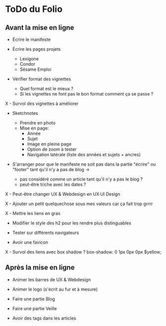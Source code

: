 # ToDo du Folio

## Avant la mise en ligne

- Écrire le manifeste

- Écrire les pages projets
  - Lexigone
  - Condor
  - Sésame Emploi


- Vérifier format des vignettes
  - Quel format est le mieux ?
  - Si les vignettes ne font pas le bon format comment ça se passe ?


X - Survol des vignettes à améliorer


- Sketchnotes
  - Prendre en photo
  - Mise en page:
    - Année
    - Sujet
    - Image en pleine page
    - Option de zoom à tester
    - Navigation latérale (liste des années et sujets + ancres)


- S'arranger pour que le manifeste ne soit pas dans la partie "écrire" ou "footer" tant qu'il n'y a pas de blog ->
  - pas considéré comme un article tant qu'il n'y a pas le blog ?
  -  peut-être triche avec les dates ?



X  - Peut-être changer UX & Webdesign en UX·UI Design

X - Ajouter un petit quelquechose sous mes valeurs car ça fait trop grrrr



X  - Mettre les liens en gras

- Modifier le style des h2 pour les rendre plus distinguables


- Tester sur différents navigateurs

- Avoir une favicon

X  - Survol des liens avec box shadow ? box-shadow: 0 1px 0px 0px $yellow;


## Après la mise en ligne

- Animer les barres de UX & Webdesign

- Animer le logo (s'écrit au fur et à mesure)



- Faire une partie Blog

- Faire une partie Veille

- Avoir des tags dans les articles
